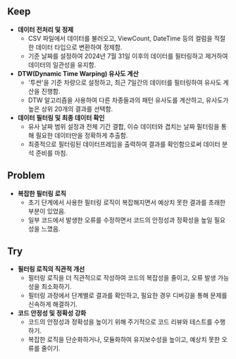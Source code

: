 ## Keep

- **데이터 전처리 및 정제**
    - CSV 파일에서 데이터를 불러오고, ViewCount, DateTime 등의 컬럼을 적절한 데이터 타입으로 변환하여 정제함.
    - 기준 날짜를 설정하여 2024년 7월 31일 이후의 데이터를 필터링하고 제거하여 데이터의 일관성을 유지함.
- **DTW(Dynamic Time Warping) 유사도 계산**
    - '투싼'을 기준 차량으로 설정하고, 최근 7일간의 데이터를 필터링하여 유사도 계산을 진행함.
    - DTW 알고리즘을 사용하여 다른 차종들과의 패턴 유사도를 계산하고, 유사도가 높은 상위 20개의 결과를 선택함.
- **데이터 필터링 및 최종 데이터 확인**
    - 유사 날짜 범위 설정과 전체 기간 결합, 이슈 데이터와 겹치는 날짜 필터링을 통해 필요한 데이터만을 정확하게 추출함.
    - 최종적으로 필터링된 데이터프레임을 출력하여 결과를 확인함으로써 데이터 분석 준비를 마침.

## Problem

- **복잡한 필터링 로직**
    - 초기 단계에서 사용한 필터링 로직이 복잡해지면서 예상치 못한 결과를 초래한 부분이 있었음.
    - 일부 코드에서 발생한 오류를 수정하면서 코드의 안정성과 정확성을 높일 필요성을 느꼈음.

## Try

- **필터링 로직의 직관적 개선**
    - 필터링 로직을 더 직관적으로 작성하여 코드의 복잡성을 줄이고, 오류 발생 가능성을 최소화하기.
    - 필터링 과정에서 단계별로 결과를 확인하고, 필요한 경우 디버깅을 통해 문제를 신속하게 해결하기.
- **코드 안정성 및 정확성 강화**
    - 코드의 안정성과 정확성을 높이기 위해 주기적으로 코드 리뷰와 테스트를 수행하기.
    - 복잡한 로직을 단순화하거나, 모듈화하여 유지보수성을 높이고, 예상치 못한 오류를 줄이기.
